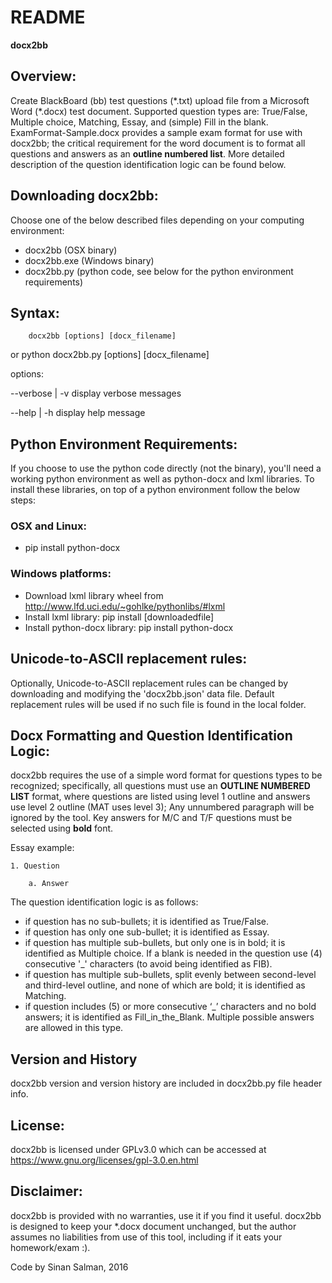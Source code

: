 # README #


**docx2bb**

## Overview: ##
Create BlackBoard (bb) test questions (\*.txt) upload file from a Microsoft Word (\*.docx) test document. Supported question types are: True/False, Multiple choice, Matching, Essay, and (simple) Fill in the blank. ExamFormat-Sample.docx provides a sample exam format for use with docx2bb; the critical requirement for the word document is to format all questions and answers as an **outline numbered list**. More detailed description of the question identification logic can be found below. 

## Downloading docx2bb: ##
Choose one of the below described files depending on your computing environment:

* docx2bb     (OSX binary)
* docx2bb.exe (Windows binary)
* docx2bb.py  (python code, see below for the python environment requirements)

## Syntax: ##
		docx2bb [options] [docx_filename]
or
		python docx2bb.py [options] [docx_filename]

options:	

--verbose	|	-v		display verbose messages

--help		|	-h		display help message

## Python Environment Requirements: ##

If you choose to use the python code directly (not the binary), you'll need a working python environment as well as python-docx and lxml libraries. To install these libraries, on top of a python environment follow the below steps:

### OSX and Linux: ###
* pip install python-docx

### Windows platforms: ###
* Download lxml library wheel from http://www.lfd.uci.edu/~gohlke/pythonlibs/#lxml
* Install lxml library: pip install [downloadedfile]
* Install python-docx library: pip install python-docx

## Unicode-to-ASCII replacement rules: ##
Optionally, Unicode-to-ASCII replacement rules can be changed by downloading and modifying the 'docx2bb.json' data file. Default replacement rules will be used if no such file is found in the local folder.

## Docx Formatting and Question Identification Logic: ##
docx2bb requires the use of a simple word format for questions types to be recognized; specifically, all questions must use an **OUTLINE NUMBERED LIST** format, where questions are listed using level 1 outline and answers use level 2 outline (MAT uses level 3); Any unnumbered paragraph will be ignored by the tool. Key answers for M/C and T/F questions must be selected using **bold** font. 

Essay example:

	1. Question

		a. Answer

The question identification logic is as follows:

* if question has no sub-bullets; it is identified as True/False.
* if question has only one sub-bullet; it is identified as Essay.
* if question has multiple sub-bullets, but only one is in bold; it is identified as Multiple choice. If a blank is needed in the question use (4) consecutive '_' characters (to avoid being identified as FIB).
* if question has multiple sub-bullets, split evenly between second-level and third-level outline, and none of which are bold; it is identified as Matching.
* if question includes (5) or more consecutive ‘_’ characters and no bold answers; it is identified as Fill_in_the_Blank. Multiple possible answers are allowed in this type.

## Version and History ##
docx2bb version and version history are included in docx2bb.py file header info.

## License: ##
docx2bb is licensed under GPLv3.0 which can be accessed at https://www.gnu.org/licenses/gpl-3.0.en.html

## Disclaimer: ##
docx2bb is provided with no warranties, use it if you find it useful. docx2bb is designed to keep your *.docx document unchanged, but the author assumes no liabilities from use of this tool, including if it eats your homework/exam :).

Code by Sinan Salman, 2016